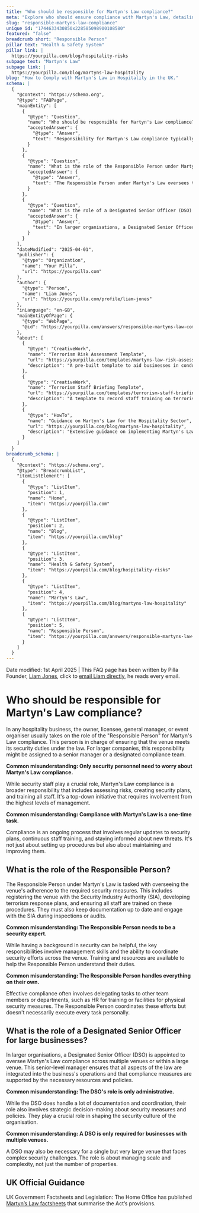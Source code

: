 ```yaml
---
title: "Who should be responsible for Martyn's Law compliance?"
meta: "Explore who should ensure compliance with Martyn's Law, detailing the responsibilities of the Responsible Person and the Designated Senior Officer."
slug: "responsible-martyns-law-compliance"
unique id: "1744633430850x228585098900108580"
featured: "false"
breadcrumb short: "Responsible Person"
pillar text: "Health & Safety System"
pillar link: |
  https://yourpilla.com/blog/hospitality-risks
subpage text: "Martyn's Law"
subpage link: |
  https://yourpilla.com/blog/martyns-law-hospitality
blog: "How to Comply with Martyn's Law in Hospitality in the UK."
schema: |
  {
    "@context": "https://schema.org",
    "@type": "FAQPage",
    "mainEntity": [
      {
        "@type": "Question",
        "name": "Who should be responsible for Martyn's Law compliance?",
        "acceptedAnswer": {
          "@type": "Answer",
          "text": "Responsibility for Martyn's Law compliance typically falls to key figures such as the owner, licensee, general manager, or event organiser in a hospitality business. These individuals, referred to as the 'Responsible Person', ensure the venue adheres to security duties under the law, assessing risks and creating security plans. Larger companies may designate this responsibility to a senior manager or a specific compliance team."
        }
      },
      {
        "@type": "Question",
        "name": "What is the role of the Responsible Person under Martyn's Law?",
        "acceptedAnswer": {
          "@type": "Answer",
          "text": "The Responsible Person under Martyn's Law oversees the venue's compliance with security measures. Their duties include registering the venue with the Security Industry Authority, developing terrorism response plans, and ensuring all staff are adequately trained on these procedures. They also maintain documentation and coordinate with the SIA during inspections or audits."
        }
      },
      {
        "@type": "Question",
        "name": "What is the role of a Designated Senior Officer (DSO) for large businesses?",
        "acceptedAnswer": {
          "@type": "Answer",
          "text": "In larger organisations, a Designated Senior Officer (DSO) is tasked with overseeing Martyn's Law compliance across multiple venues or large venues. This senior manager ensures compliance is integrated into the business operations and supported by adequate resources and policies, handling both strategic decisions and coordination of the security measures."
        }
      }
    ],
    "dateModified": "2025-04-01",
    "publisher": {
      "@type": "Organization",
      "name": "Your Pilla",
      "url": "https://yourpilla.com"
    },
    "author": {
      "@type": "Person",
      "name": "Liam Jones",
      "url": "https://yourpilla.com/profile/liam-jones"
    },
    "inLanguage": "en-GB",
    "mainEntityOfPage": {
      "@type": "WebPage",
      "@id": "https://yourpilla.com/answers/responsible-martyns-law-compliance"
    },
    "about": [
      {
        "@type": "CreativeWork",
        "name": "Terrorism Risk Assessment Template",
        "url": "https://yourpilla.com/templates/martyns-law-risk-assessment",
        "description": "A pre-built template to aid businesses in conducting terrorism risk assessments as part of Martyn's Law compliance."
      },
      {
        "@type": "CreativeWork",
        "name": "Terrorism Staff Briefing Template",
        "url": "https://yourpilla.com/templates/terrorism-staff-briefing",
        "description": "A template to record staff training on terrorism protocols, ensuring teams are informed and compliant with Martyn's Law."
      },
      {
        "@type": "HowTo",
        "name": "Guidance on Martyn's Law for the Hospitality Sector",
        "url": "https://yourpilla.com/blog/martyns-law-hospitality",
        "description": "Extensive guidance on implementing Martyn's Law in the hospitality industry, covering compliance, security planning, and staff training."
      }
    ]
  }
breadcrumb_schema: |
  {
    "@context": "https://schema.org",
    "@type": "BreadcrumbList",
    "itemListElement": [
      {
        "@type": "ListItem",
        "position": 1,
        "name": "Home",
        "item": "https://yourpilla.com"
      },
      {
        "@type": "ListItem",
        "position": 2,
        "name": "Blog",
        "item": "https://yourpilla.com/blog"
      },
      {
        "@type": "ListItem",
        "position": 3,
        "name": "Health & Safety System",
        "item": "https://yourpilla.com/blog/hospitality-risks"
      },
      {
        "@type": "ListItem",
        "position": 4,
        "name": "Martyn's Law",
        "item": "https://yourpilla.com/blog/martyns-law-hospitality"
      },
      {
        "@type": "ListItem",
        "position": 5,
        "name": "Responsible Person",
        "item": "https://yourpilla.com/answers/responsible-martyns-law-compliance"
      }
    ]
  }
---
```


Date modified: 1st April 2025 | This FAQ page has been written by Pilla Founder, [Liam Jones](https://yourpilla.com/profile/liam-jones), click to [email Liam directly](https://mailto:liam@yourpilla.com), he reads every email.

# Who should be responsible for Martyn's Law compliance?

In any hospitality business, the owner, licensee, general manager, or event organiser usually takes on the role of the "Responsible Person" for Martyn's Law compliance. This person is in charge of ensuring that the venue meets its security duties under the law. For larger companies, this responsibility might be assigned to a senior manager or a designated compliance team.

**Common misunderstanding: Only security personnel need to worry about Martyn's Law compliance.**

While security staff play a crucial role, Martyn's Law compliance is a broader responsibility that includes assessing risks, creating security plans, and training all staff. It's a top-down initiative that requires involvement from the highest levels of management.

**Common misunderstanding: Compliance with Martyn's Law is a one-time task.**

Compliance is an ongoing process that involves regular updates to security plans, continuous staff training, and staying informed about new threats. It's not just about setting up procedures but also about maintaining and improving them.

## What is the role of the Responsible Person?

The Responsible Person under Martyn's Law is tasked with overseeing the venue's adherence to the required security measures. This includes registering the venue with the Security Industry Authority (SIA), developing terrorism response plans, and ensuring all staff are trained on these procedures. They must also keep documentation up to date and engage with the SIA during inspections or audits.

**Common misunderstanding: The Responsible Person needs to be a security expert.**

While having a background in security can be helpful, the key responsibilities involve management skills and the ability to coordinate security efforts across the venue. Training and resources are available to help the Responsible Person understand their duties.

**Common misunderstanding: The Responsible Person handles everything on their own.**

Effective compliance often involves delegating tasks to other team members or departments, such as HR for training or facilities for physical security measures. The Responsible Person coordinates these efforts but doesn't necessarily execute every task personally.

## What is the role of a Designated Senior Officer for large businesses?

In larger organisations, a Designated Senior Officer (DSO) is appointed to oversee Martyn's Law compliance across multiple venues or within a large venue. This senior-level manager ensures that all aspects of the law are integrated into the business's operations and that compliance measures are supported by the necessary resources and policies.

**Common misunderstanding: The DSO's role is only administrative.**

While the DSO does handle a lot of documentation and coordination, their role also involves strategic decision-making about security measures and policies. They play a crucial role in shaping the security culture of the organisation.

**Common misunderstanding: A DSO is only required for businesses with multiple venues.**

A DSO may also be necessary for a single but very large venue that faces complex security challenges. The role is about managing scale and complexity, not just the number of properties.

## UK Official Guidance

UK Government Factsheets and Legislation: The Home Office has published [Martyn’s Law factsheets](https://homeofficemedia.blog.gov.uk/2023/12/06/martyns-law-factsheets/) that summarise the Act’s provisions.